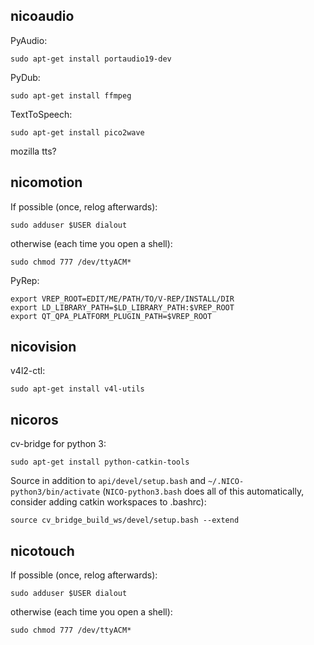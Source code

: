 nicoaudio
--

PyAudio:
```
sudo apt-get install portaudio19-dev
```
PyDub:
```
sudo apt-get install ffmpeg
```
TextToSpeech:
```
sudo apt-get install pico2wave
```
mozilla tts?

nicomotion
--
If possible (once, relog afterwards):
```
sudo adduser $USER dialout
```
otherwise (each time you open a shell):
```
sudo chmod 777 /dev/ttyACM*
```

PyRep:
```
export VREP_ROOT=EDIT/ME/PATH/TO/V-REP/INSTALL/DIR
export LD_LIBRARY_PATH=$LD_LIBRARY_PATH:$VREP_ROOT
export QT_QPA_PLATFORM_PLUGIN_PATH=$VREP_ROOT
```

nicovision
--

v4l2-ctl:
```
sudo apt-get install v4l-utils
```
nicoros
--

cv-bridge for python 3:

```
sudo apt-get install python-catkin-tools
```
Source in addition to `api/devel/setup.bash` and `~/.NICO-python3/bin/activate` (`NICO-python3.bash` does all of this automatically, consider adding catkin workspaces to .bashrc):
```
source cv_bridge_build_ws/devel/setup.bash --extend
```

nicotouch
--
If possible (once, relog afterwards):
```
sudo adduser $USER dialout
```
otherwise (each time you open a shell):
```
sudo chmod 777 /dev/ttyACM*
```
